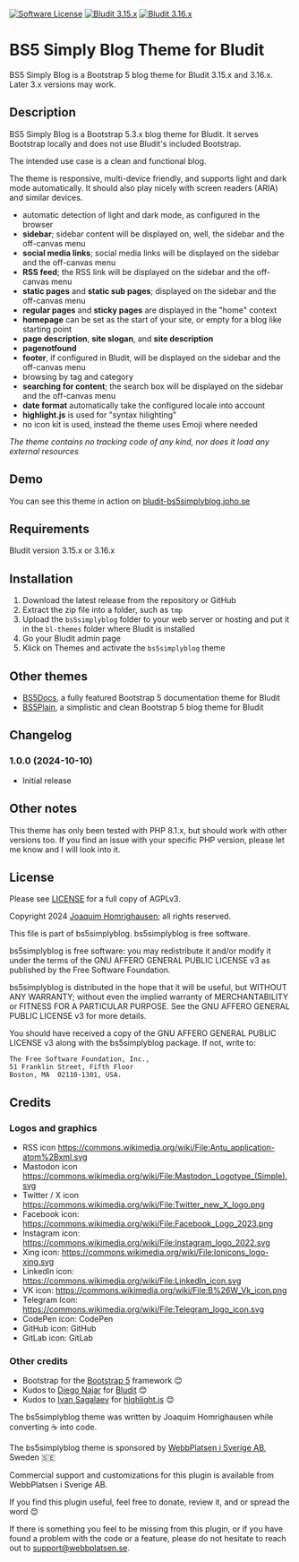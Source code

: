[![Software License](https://img.shields.io/badge/License-AGPLv3-green.svg?style=flat-square)](LICENSE) [![Bludit 3.15.x](https://img.shields.io/badge/Bludit-3.15.x-blue.svg?style=flat-square)](https://bludit.com) [![Bludit 3.16.x](https://img.shields.io/badge/Bludit-3.16.x-blue.svg?style=flat-square)](https://bludit.com)

# BS5 Simply Blog Theme for Bludit

BS5 Simply Blog is a Bootstrap 5 blog theme for Bludit 3.15.x and 3.16.x. Later 3.x versions may work.

## Description

BS5 Simply Blog is a Bootstrap 5.3.x blog theme for Bludit. It serves Bootstrap locally and does not use Bludit's included Bootstrap.

The intended use case is a clean and functional blog.

The theme is responsive, multi-device friendly, and supports light and dark mode automatically. It should also play nicely with screen readers (ARIA) and similar devices.

* automatic detection of light and dark mode, as configured in the browser
* **sidebar**; sidebar content will be displayed on, well, the sidebar and the off-canvas menu
* **social media links**; social media links will be displayed on the sidebar and the off-canvas menu
* **RSS feed**; the RSS link will be displayed on the sidebar and the off-canvas menu
* **static pages** and **static sub pages**; displayed on the sidebar and the off-canvas menu
* **regular pages** and **sticky pages** are displayed in the "home" context
* **homepage** can be set as the start of your site, or empty for a blog like starting point
* **page description**, **site slogan**, and **site description**
* **pagenotfound**
* **footer**, if configured in Bludit, will be displayed on the sidebar and the off-canvas menu
* browsing by tag and category
* **searching for content**; the search box will be displayed on the sidebar and the off-canvas menu
* **date format** automatically take the configured locale into account
* **highlight.js** is used for "syntax hilighting"
* no icon kit is used, instead the theme uses Emoji where needed

_The theme contains no tracking code of any kind, nor does it load any external resources_

## Demo

You can see this theme in action on [bludit-bs5simplyblog.joho.se](https://bludit-bs5simplyblog.joho.se)

## Requirements

Bludit version 3.15.x or 3.16.x

## Installation

1. Download the latest release from the repository or GitHub
2. Extract the zip file into a folder, such as `tmp`
3. Upload the `bs5simplyblog` folder to your web server or hosting and put it in the `bl-themes` folder where Bludit is installed
4. Go your Bludit admin page
5. Klick on Themes and activate the `bs5simplyblog` theme

## Other themes

* [BS5Docs](https://bludit-bs5docs.joho.se), a fully featured Bootstrap 5 documentation theme for Bludit
* [BS5Plain](https://bludit-bs5plain.joho.se), a simplistic and clean Bootstrap 5 blog theme for Bludit

## Changelog

### 1.0.0 (2024-10-10)
* Initial release

## Other notes

This theme has only been tested with PHP 8.1.x, but should work with other versions too. If you find an issue with your specific PHP version, please let me know and I will look into it.

## License

Please see [LICENSE](LICENSE) for a full copy of AGPLv3.

Copyright 2024 [Joaquim Homrighausen](https://github.com/joho1968); all rights reserved.

This file is part of bs5simplyblog. bs5simplyblog is free software.

bs5simplyblog is free software: you may redistribute it and/or modify it  under
the terms of the GNU AFFERO GENERAL PUBLIC LICENSE v3 as published by the
Free Software Foundation.

bs5simplyblog is distributed in the hope that it will be useful, but WITHOUT
ANY WARRANTY; without even the implied warranty of MERCHANTABILITY or
FITNESS FOR A PARTICULAR PURPOSE. See the GNU AFFERO GENERAL PUBLIC LICENSE
v3 for more details.

You should have received a copy of the GNU AFFERO GENERAL PUBLIC LICENSE v3
along with the bs5simplyblog package. If not, write to:
```
The Free Software Foundation, Inc.,
51 Franklin Street, Fifth Floor
Boston, MA  02110-1301, USA.
```

## Credits

### Logos and graphics

* RSS icon https://commons.wikimedia.org/wiki/File:Antu_application-atom%2Bxml.svg
* Mastodon icon https://commons.wikimedia.org/wiki/File:Mastodon_Logotype_(Simple).svg
* Twitter / X icon https://commons.wikimedia.org/wiki/File:Twitter_new_X_logo.png
* Facebook icon: https://commons.wikimedia.org/wiki/File:Facebook_Logo_2023.png
* Instagram icon: https://commons.wikimedia.org/wiki/File:Instagram_logo_2022.svg
* Xing icon: https://commons.wikimedia.org/wiki/File:Ionicons_logo-xing.svg
* LinkedIn icon: https://commons.wikimedia.org/wiki/File:LinkedIn_icon.svg
* VK icon: https://commons.wikimedia.org/wiki/File:B%26W_Vk_icon.png
* Telegram Icon: https://commons.wikimedia.org/wiki/File:Telegram_logo_icon.svg
* CodePen icon: CodePen
* GitHub icon: GitHub
* GitLab icon: GitLab

### Other credits

* Bootstrap for the [Bootstrap 5](https://getboostrap.com) framework :blush:
* Kudos to [Diego Najar](https://github.com/dignajar) for [Bludit](https://bludit.com) :blush:
* Kudos to [Ivan Sagalaev](https://github.com/isagalaev) for [highlight.js](https://highlightjs.org) :blush:

The bs5simplyblog theme was written by Joaquim Homrighausen while converting :coffee: into code.

The bs5simplyblog theme is sponsored by [WebbPlatsen i Sverige AB](https://webbplatsen.se), Sweden :sweden:

Commercial support and customizations for this plugin is available from WebbPlatsen i Sverige AB.

If you find this plugin useful, feel free to donate, review it, and or spread the word :blush:

If there is something you feel to be missing from this plugin, or if you have found a problem with the code or a feature, please do not hesitate to reach out to support@webbplatsen.se.
